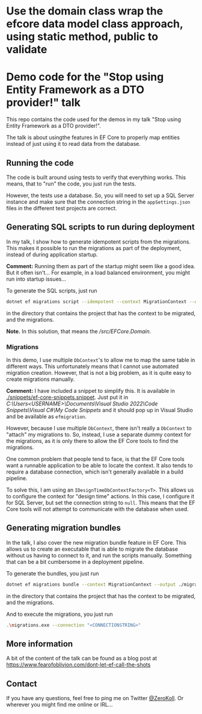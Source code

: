 # Use the domain class wrap the efcore data model class approach, using static method, public to validate

# Demo code for the "Stop using Entity Framework as a DTO provider!" talk

This repo contains the code used for the demos in my talk "Stop using Entity Framework as a DTO provider!". 

The talk is about usingthe features in EF Core to properly map entities instead of just using it to read data from the database.

## Running the code

The code is built around using tests to verify that everything works. This means, that to "run" the code, you just run the tests.

However, the tests use a database. So, you will need to set up a SQL Server instance and make sure that the connection string in the `appSettings.json` files in the different test projects are correct.

## Generating SQL scripts to run during deployment

In my talk, I show how to generate idempotent scripts from the migrations. This makes it possible to run the migrations as part of the deployment, instead of during application startup.

__Comment:__ Running them as part of the startup might seem like a good idea. But it often isn't... For example, in a load balanced environment, you might run into startup issues...

To generate the SQL scripts, just run

```bash
dotnet ef migrations script --idempotent --context MigrationContext --output ./migrations.sql
```

in the directory that contains the project that has the context to be migrated, and the migrations.

__Note.__ In this solution, that means the _/src/EFCore.Domain_.

### Migrations

In this demo, I use multiple `DbContext`'s to allow me to map the same table in different ways. This unfortunately means that I cannot use automated migration creation. However, that is not a big problem, as it is quite easy to create migrations manually.

__Comment:__ I have included a snippet to simplify this. It is available in [./snippets/ef-core-snippets.snippet](./snippets/ef-core-snippets.snippet). Just put it in _C:\Users\<USERNAME>\Documents\Visual Studio 2022\Code Snippets\Visual C#\My Code Snippets_ and it should pop up in Visual Studio and be available as `efmigration`.

However, because I use multiple `DbContext`, there isn't really a `DbContext` to "attach" my migrations to. So, instead, I use a separate dummy context for the migrations, as it is only there to allow the EF Core tools to find the migrations.

One common problem that people tend to face, is that the EF Core tools want a runnable application to be able to locate the context. It also tends to require a database connection, which isn't generally available in a build pipeline.

To solve this, I am using an `IDesignTimeDbContextFactory<T>`. This allows us to configure the context for "design time" actions. In this case, I configure it for SQL Server, but set the connection string to `null`. This means that the EF Core tools will not attempt to communicate with the database when used.

## Generating migration bundles

In the talk, I also cover the new migration bundle feature in EF Core. This allows us to create an executable that is able to migrate the database without us having to connect to it, and run the scripts manually. Something that can be a bit cumbersome in a deployment pipeline.

To generate the bundles, you just run

```bash
dotnet ef migrations bundle --context MigrationContext --output ./migrations.exe
```

in the directory that contains the project that has the context to be migrated, and the migrations.

And to execute the migrations, you just run

```bash
.\migrations.exe --connection "<CONNECTIONSTRING>"
```

## More information

A bit of the content of the talk can be found as a blog post at https://www.fearofoblivion.com/dont-let-ef-call-the-shots

## Contact

If you have any questions, feel free to ping me on Twitter [@ZeroKoll](https://twitter.com/zerokoll). Or wherever you might find me online or IRL...
